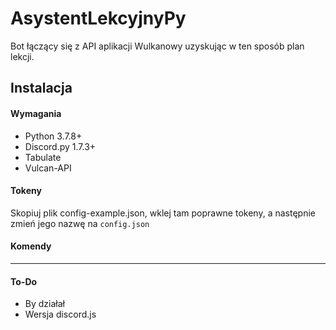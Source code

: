 # AsystentLekcyjnyPy

Bot łączący się z API aplikacji Wulkanowy uzyskując w ten sposób plan lekcji.

## Instalacja
#### **Wymagania**
- Python 3.7.8+
- Discord.py 1.7.3+
- Tabulate
- Vulcan-API

#### **Tokeny**
Skopiuj plik config-example.json, wklej tam poprawne tokeny, a następnie zmień jego nazwę na `config.json`

#### **Komendy**
---

#### To-Do
- By działał
- Wersja discord.js

